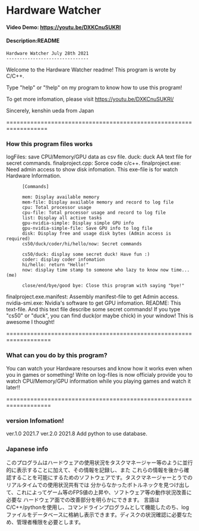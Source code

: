 # Hardware Watcher
#### Video Demo:  <https://youtu.be/DXKCnuSUKRI>
#### Description:README

	Hardware Watcher July 28th 2021
	-------------------------------

Welcome to the Hardware Watcher readme! 
This program is wrote by C/C++.

Type "help" or "!help" on my program to know
 how to use this program!

To get more infomation, please visit https://youtu.be/DXKCnuSUKRI/

Sincerely,
kenshin ueda from Japan

==================================================================
### How this program files works

logFiles: save CPU/Memory/GPU data as csv file.
duck: duck AA text file for secret commands.
finalproject.cpp: Sorce code c/c++.
finalproject.exe: Need admin access to show disk infomation.
		  This exe-file is for watch Hardware Information.
		  
		  [Commands] 

		  mem: Display available memory
 		  mem-file: Display available memory and record to log file
 		  cpu: Total processor usage
 		  cpu-file: Total processor usage and record to log file
 		  list: Display all active tasks
 		  gpu-nvidia-simple: Display simple GPU info
 		  gpu-nvidia-simple-file: Save GPU info to log file
 		  disk: Display free and usage disk bytes (Admin access is required)
		  cs50/duck/coder/hi/hello/now: Secret commands
		  
		  cs50/duck: display some secret duck! Have fun :)
		  coder: display coder infomation
		  hi/hello: return "Hello!"
		  now: display time stamp to someone who lazy to know now time...(me)
		  
 		  close/end/bye/good bye: Close this program with saying "bye!"

finalproject.exe.manifest: Assembly manifest-file to get Admin access.
nvidia-smi.exe: Nvidia's software to get GPU infomation.
README: This text-file. And this text file describe some secret commands!
        If you type "cs50" or "duck", you can find duck(or maybe chick) in your
         window! This is awesome I thought!

===================================================================
### What can you do by this program?

You can watch your Hardware resourses and know how it works even when you in games or something!
Write on log-files is now officialy provide you to watch CPU/Memory/GPU information while you playing
games and watch it later!!

===================================================================

### version Infomation!
ver.1.0 2021.7
ver.2.0 2021.8 Add python to use database.

### Japanese info
このプログラムはハードウェアの使用状況をタスクマネージャー等のように並行的に表示することに加えて、その情報を記録し、また
これらの情報を後から確認することを可能にするためのソフトウェアです。タスクマネージャーとうでのリアルタイムでの使用状況共有では
分からなかったボトルネックを見つけ出して、これによってゲーム等のFPS値の上昇や、ソフトウェア等の動作状況改善に必要な
ハードウェア面での改善部分を明らかにできます。
言語はC/C++/pythonを使用し、コマンドラインプログラムとして機能したのち、logファイルをデータベースに格納し表示できます。ディスクの状況確認に必要なため、管理者権限を必要とします。
